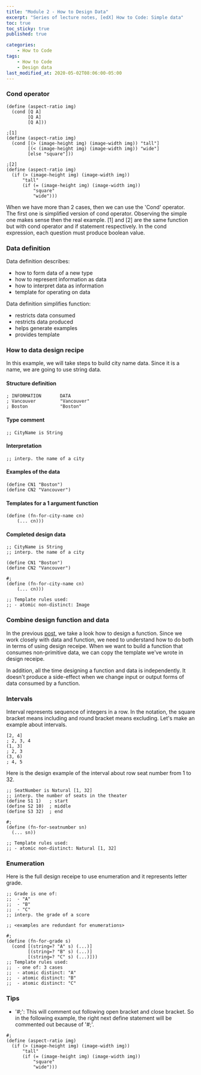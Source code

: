 ```yaml
---
title: "Module 2 - How to Design Data"
excerpt: "Series of lecture notes, [edX] How to Code: Simple data"
toc: true
toc_sticky: true
published: true

categories:
    - How to Code
tags:
    - How to Code
    - Design data
last_modified_at: 2020-05-02T08:06:00-05:00
---
```


### Cond operator 
```
(define (aspect-ratio img)
  (cond [Q A]
        [Q A]
        [Q A]))

;[1]
(define (aspect-ratio img)
  (cond [(> (image-height img) (image-width img)) "tall"]
        [(< (image-height img) (image-width img)) "wide"]
        [else "square"]))

;[2]
(define (aspect-ratio img)  
  (if (> (image-height img) (image-width img))
      "tall"
      (if (= (image-height img) (image-width img))
          "square"
          "wide")))
```
When we have more than 2 cases, then we can use the 'Cond' operator. The first one is simplified version of cond operator. Observing the simple one makes sense then the real example. [1] and [2] are the same function but with cond operator and if statement respectively. In the cond expression, each question must produce boolean value.


### Data definition
Data definition describes:
- how to form data of a new type
- how to represent information as data
- how to interpret data as information
- template for operating on data

Data definition simplifies function:
- restricts data consumed
- restricts data produced
- helps generate examples
- provides template


### How to data design recipe 
In this example, we will take steps to build city name data. Since it is a name, we are going to use string data. 
#### Structure definition 
```
; INFORMATION       DATA
; Vancouver         "Vancouver"
; Boston            "Boston"
```

#### Type comment 
```
;; CityName is String
```

#### Interpretation 
```
;; interp. the name of a city
```

#### Examples of the data
```
(define CN1 "Boston")
(define CN2 "Vancouver")
```

#### Templates for a 1 argument function
```
(define (fn-for-city-name cn)
    (... cn)))
```

#### Completed design data
```
;; CityName is String
;; interp. the name of a city

(define CN1 "Boston")
(define CN2 "Vancouver")

#;
(define (fn-for-city-name cn)
    (... cn)))

;; Template rules used:
;; - atomic non-distinct: Image
```


### Combine design function and data 

In the previous [post](https://devjunhong.github.io/how%20to%20code/module_1b_how_to_design_functions/), we take a look how to design a function. Since we work closely with data and function, we need to understand how to do both in terms of using design receipe. When we want to build a function that consumes non-primitive data, we can copy the template we've wrote in design receipe. 

In addition, all the time designing a function and data is independently. It doesn't produce a side-effect when we change input or output forms of data consumed by a function.


### Intervals
Interval represents sequence of integers in a row. In the notation, the square bracket means including and round bracket means excluding. Let's make an example about intervals. 

```
[2, 4]
; 2, 3, 4
(1, 3]
; 2, 3
(3, 6)
; 4, 5
```

Here is the design example of the interval about row seat number from 1 to 32. 
```
;; SeatNumber is Natural [1, 32]
;; interp. the number of seats in the theater
(define S1 1)   ; start
(define S2 10)  ; middle
(define S3 32)  ; end

#;
(define (fn-for-seatnumber sn)
  (... sn))

;; Template rules used:
;; - atomic non-distinct: Natural [1, 32]
```


### Enumeration 
Here is the full design receipe to use enumeration and it represents letter grade. 

```
;; Grade is one of:
;;  - "A"
;;  - "B"
;;  - "C"
;; interp. the grade of a score

;; <examples are redundant for enumerations>
 
#;
(define (fn-for-grade s)
  (cond [(string=? "A" s) (...)]
        [(string=? "B" s) (...)]
        [(string=? "C" s) (...)]))
;; Template rules used:
;;  - one of: 3 cases
;;  - atomic distinct: "A"
;;  - atomic distinct: "B"
;;  - atomic distinct: "C"
```


### Tips 
- '#;': This will comment out following open bracket and close bracket. So in the following example, the right next define statement will be commented out because of '#;'.
```
#;
(define (aspect-ratio img)  
  (if (> (image-height img) (image-width img))
      "tall"
      (if (= (image-height img) (image-width img))
          "square"
          "wide")))
```
